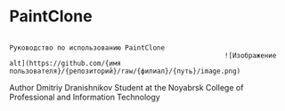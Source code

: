 # PaintClone
                                                                                        Руководство по использованию PaintClone
                                                          ![Изображение alt](https://github.com/{имя пользователя}/{репозиторий}/raw/{филиал}/{путь}/image.png)
























Author Dmitriy Dranishnikov 
Student at the Noyabrsk College of Professional and Information Technology
